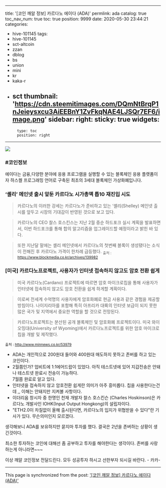 
---
title: '[코인 깨알 정보] 카르다노 에이다 (ADA)'
permlink: ada
catalog: true
toc_nav_num: true
toc: true
position: 9999
date: 2020-05-30 23:44:21
categories:
- hive-101145
tags:
- hive-101145
- sct-altcoin
- zzan
- dblog
- bs
- union
- mini
- kr
- kaka-r
- sct
thumbnail: 'https://cdn.steemitimages.com/DQmNtBrqP1nJeieysxcu3AiEEBnY1ZvFkqNAE4LJSQr7EF6/image.png'
sidebar:
    right:
        sticky: true
widgets:
    -
        type: toc
        position: right
---


![](https://cdn.steemitimages.com/DQmNtBrqP1nJeieysxcu3AiEEBnY1ZvFkqNAE4LJSQr7EF6/image.png)

### #코인정보
에이다는 금융,다양한 분야에 응용 프로그램을 실행할 수 있는 블록체인 응용 플랫폼이자 하스켈 프로그래밍 언어로 구축된 최초의 3세대 블록체인 가상화폐입니다.


### ‘셸리’ 메인넷 출시 앞둔 카르다노 시가총액 톱10 재진입 시도
>카르다노의 이러한 강세는 카르다노가 준비하고 있는 ‘셸리(Shelley) 메인넷 출시를 앞두고 시장의 기대감이 반영된 것으로 보고 있다.

>카르다노의 CEO 찰스 호스킨스는 지난 2월 중순 하드포크 실시 계획을 발표하면서, 이번 하드포크를 통해 합의 알고리즘을 업그레이드할 예정이라고 밝힌 바 있다.

>또한 지난달 말에는 셸리 메인넷에서 카르다노의 첫번째 블록이 생성됐다는 소식이 전해진 후 카르다노 가격이 한차례 급등했다.
<sub> 출처 : https://www.blockmedia.co.kr/archives/139982</sub>

### [미국] 카르다노프로젝트, 사용자가 인터넷 접속하지 않고도 암호 전환 쉽게
>미국 카르다노(Cardano) 프로젝트에 따르면 암호 마이크로칩을 통해 사용자가 인터넷에 접속하지 않고도 암호 전환을 쉽게 하게할 계획이다. 

>이로써 전세계 수억명의 사용자에게 암호화폐로 현금 사용과 같은 경험을 제공할 방침이다. 나이지리아를 포함해 특히 아프리카 대륙의 인터넷 보급이 되지 못한 많은 국가 및 지역에서 중요한 역할을 할 것으로 전망된다. 

>카르다노프로젝트는 분산된 공개 블록체인 및 암호화폐 프로젝트이다. 미국 와이오밍대(University of Wyoming)에서 카르다노프로젝트를 위한 암호 마이크로칩을 개발 및 제작했다. 

<sub> 출처 : http://www.minnews.co.kr/53979</sub>

- ADA는 개인적으로 200원대 들어와 400원대 매도하지 못하고
존버를 하고 있는 코인이다. 
- 2월쯤인가?  업비트에 1:1에어드랍이 있었다.  아직 테스트넷에 있어
지갑전송은 안돼나 테스트넷 완료시 전송이 가능하다.  
7월쯤 완료로 알고 있다. 
- 인터넷을 접속하지 않고 암호전환 쉽게란 의미가 아주 흥미롭다. 
칩을 사용한다는건데 ,, 이해는 안돼지만 지켜볼 사항이다. 
- 이더리움 창시자 중 한명인 천재 개발자 찰스 호스킨슨
(Charles Hoskinson)은  카르다노 개발사인 
 IOHK(Input Output Hongkong)의 설립자이다.
- "ETH2.0이 차질없이 올해 출시된다면, 카르다노의 입지가 
위협받을 수 있다"란 기사가 있다.  무슨의미인지 모르겠다. 

생각해보니 ADA를 보유하지만 묻지마 투자를 했다.
결국은 2년을 존버하는 상황이 생긴것이다. 

최소한 투자하는 코인에 대해선 좀 공부하고 투자를
해야한다는 생각이다.  존버를 사랑하는게 아니라면~~~

이상 깨알 코인정보 전달드린다. 
모두 성공투자 하시고 선한부자 되시길 바란다. - 카카-

- - -

This page is synchronized from the post: ['[코인 깨알 정보] 카르다노 에이다 (ADA)'](https://steemit.com/@kibumh/ada)
